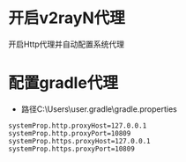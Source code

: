 # 开启v2rayN代理
开启Http代理并自动配置系统代理
# 配置gradle代理
- 路径C:\Users\user\.gradle\gradle.properties
```
systemProp.http.proxyHost=127.0.0.1
systemProp.http.proxyPort=10809
systemProp.https.proxyHost=127.0.0.1
systemProp.https.proxyPort=10809
```
